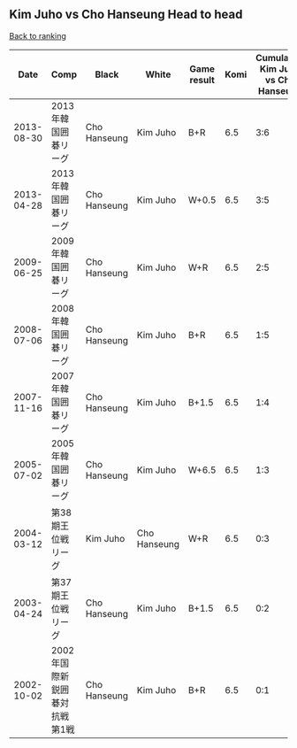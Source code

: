## Kim Juho vs Cho Hanseung Head to head

[Back to ranking](../../index.md)




| **Date** | **Comp** | **Black** | **White** | **Game result** | **Komi** | **Cumulative Kim Juho vs Cho Hanseung** | **Kim Juho streak** | **Cho Hanseung streak** | 
| --- | --- | --- | --- | --- | --- | --- | --- | --- |
| 2013-08-30 | 2013年韓国囲碁リーグ | Cho Hanseung | Kim Juho | B+R | 6.5 | 3:6 | 0 | 1 | 
| 2013-04-28 | 2013年韓国囲碁リーグ | Cho Hanseung | Kim Juho | W+0.5 | 6.5 | 3:5 | 2 | 0 | 
| 2009-06-25 | 2009年韓国囲碁リーグ | Cho Hanseung | Kim Juho | W+R | 6.5 | 2:5 | 1 | 0 | 
| 2008-07-06 | 2008年韓国囲碁リーグ | Cho Hanseung | Kim Juho | B+R | 6.5 | 1:5 | 0 | 2 | 
| 2007-11-16 | 2007年韓国囲碁リーグ | Cho Hanseung | Kim Juho | B+1.5 | 6.5 | 1:4 | 0 | 1 | 
| 2005-07-02 | 2005年韓国囲碁リーグ | Cho Hanseung | Kim Juho | W+6.5 | 6.5 | 1:3 | 1 | 0 | 
| 2004-03-12 | 第38期王位戦リーグ | Kim Juho | Cho Hanseung | W+R | 6.5 | 0:3 | 0 | 3 | 
| 2003-04-24 | 第37期王位戦リーグ | Cho Hanseung | Kim Juho | B+1.5 | 6.5 | 0:2 | 0 | 2 | 
| 2002-10-02 | 2002年国際新鋭囲碁対抗戦第1戦 | Cho Hanseung | Kim Juho | B+R | 6.5 | 0:1 | 0 | 1 |




